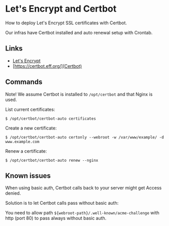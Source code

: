 # Let's Encrypt and Certbot

How to deploy Let's Encrypt SSL certificates with Certbot.

Our infras have Certbot installed and auto renewal setup with Crontab.

## Links

- [Let's Encrypt](https://letsencrypt.org/)
- [https://certbot.eff.org/](Certbot)

## Commands

Note! We assume Certbot is installed to `/opt/certbot` and that Nginx is used.

List current certificates:

```
$ /opt/certbot/certbot-auto certificates
```

Create a new certificate:

```
$ /opt/certbot/certbot-auto certonly --webroot -w /var/www/example/ -d www.example.com
```

Renew a certificate:

```
$ /opt/certbot/certbot-auto renew --nginx
```

## Known issues

When using basic auth, Certbot calls back to your server might get Access denied. 

Solution is to let Certbot calls pass without basic auth:

You need to allow path `${webroot-path}/.well-known/acme-challenge` with http (port 80) to pass always without basic
auth.
